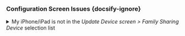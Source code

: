 ### Configuration Screen Issues  {docsify-ignore}

<details>
<summary>My iPhone/iPad is not in the <i>Update Device screen > Family Sharing Device</i> selection list</summary>
<p>It is displayed on the <em>FindMy App Devices</em> screen but I can not select it when configuring the device.</p>
<p>This means that Location Sharing is probably not enabled on the iDevice. On the iDevice:</p>
<ul>
<li>Go to <em>Settings App &gt; Privacy and Security &gt; Location Services - Share My Location</em> screen. Verify that <em>Location Sharing</em> is enabled.</li>
<li>Go to <em>FindMy App &gt; Me</em> screen.  The <em>Location</em> field should be &quot;Shared&quot;. If it is &quot;‘Not Sharing Location&quot;, Location Sharing is still not enabled.</li>
</ul>
</details>
